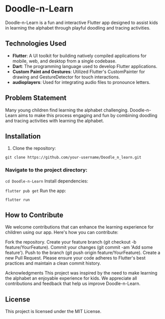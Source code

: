 # Doodle-n-Learn

Doodle-n-Learn is a fun and interactive Flutter app designed to assist kids in learning the alphabet through playful doodling and tracing activities.

## Technologies Used

- **Flutter**: A UI toolkit for building natively compiled applications for mobile, web, and desktop from a single codebase.
- **Dart**: The programming language used to develop Flutter applications.
- **Custom Paint and Gestures**: Utilized Flutter's CustomPainter for drawing and GestureDetector for touch interactions.
- **audioplayers**: Used for integrating audio files to pronounce letters.

## Problem Statement

Many young children find learning the alphabet challenging. Doodle-n-Learn aims to make this process engaging and fun by combining doodling and tracing activities with learning the alphabet.

## Installation

1. Clone the repository:

`git clone https://github.com/your-username/Doodle_n_learn.git`

### Navigate to the project directory:

`cd Doodle-n-Learn`
Install dependencies:

`flutter pub get`
Run the app:

`flutter run`

## How to Contribute

We welcome contributions that can enhance the learning experience for children using our app. Here's how you can contribute:

Fork the repository.
Create your feature branch (git checkout -b feature/YourFeature).
Commit your changes (git commit -am 'Add some feature').
Push to the branch (git push origin feature/YourFeature).
Create a new Pull Request.
Please ensure your code adheres to Flutter's best practices and maintain a clean commit history.

Acknowledgments
This project was inspired by the need to make learning the alphabet an enjoyable experience for kids. We appreciate all contributions and feedback that help us improve Doodle-n-Learn.

## License

This project is licensed under the MIT License.

